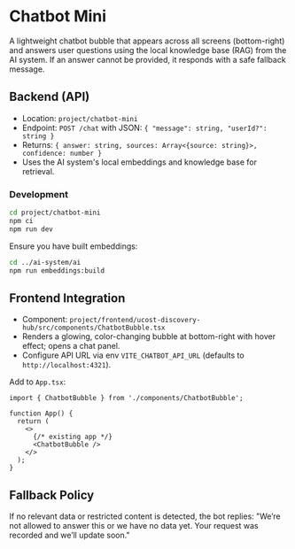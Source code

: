 # Chatbot Mini

A lightweight chatbot bubble that appears across all screens (bottom-right) and answers user questions using the local knowledge base (RAG) from the AI system. If an answer cannot be provided, it responds with a safe fallback message.

## Backend (API)
- Location: `project/chatbot-mini`
- Endpoint: `POST /chat` with JSON: `{ "message": string, "userId?": string }`
- Returns: `{ answer: string, sources: Array<{source: string}>, confidence: number }`
- Uses the AI system's local embeddings and knowledge base for retrieval.

### Development
```bash
cd project/chatbot-mini
npm ci
npm run dev
```

Ensure you have built embeddings:
```bash
cd ../ai-system/ai
npm run embeddings:build
```

## Frontend Integration
- Component: `project/frontend/ucost-discovery-hub/src/components/ChatbotBubble.tsx`
- Renders a glowing, color-changing bubble at bottom-right with hover effect; opens a chat panel.
- Configure API URL via env `VITE_CHATBOT_API_URL` (defaults to `http://localhost:4321`).

Add to `App.tsx`:
```tsx
import { ChatbotBubble } from './components/ChatbotBubble';

function App() {
  return (
    <>
      {/* existing app */}
      <ChatbotBubble />
    </>
  );
}
```

## Fallback Policy
If no relevant data or restricted content is detected, the bot replies:
"We’re not allowed to answer this or we have no data yet. Your request was recorded and we’ll update soon."